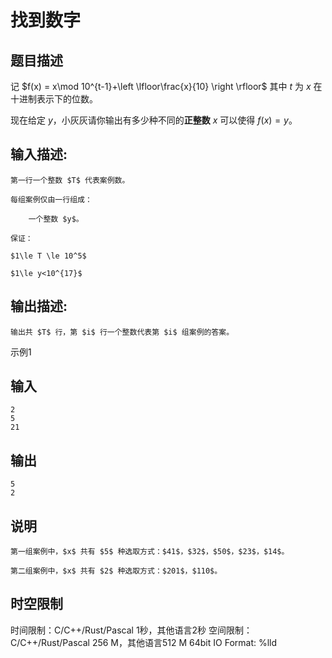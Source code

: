 # 找到数字

## 题目描述

记 $f(x) = x\mod 10^{t-1}+\left \lfloor\frac{x}{10} \right \rfloor$ 其中 $t$ 为 $x$ 在十进制表示下的位数。  
  
现在给定 $y$，小灰灰请你输出有多少种不同的**正****整****数** $x$ 可以使得 $f(x) = y$。

## 输入描述:
    
    
    第一行一个整数 $T$ 代表案例数。  
      
    每组案例仅由一行组成：  
      
        一个整数 $y$。  
      
    保证：  
      
    $1\le T \le 10^5$   
      
    $1\le y<10^{17}$

## 输出描述:
    
    
    输出共 $T$ 行，第 $i$ 行一个整数代表第 $i$ 组案例的答案。

示例1 

## 输入
    
    
    2
    5
    21

## 输出
    
    
    5
    2

## 说明
    
    
    第一组案例中，$x$ 共有 $5$ 种选取方式：$41$，$32$，$50$，$23$，$14$。  
      
    第二组案例中，$x$ 共有 $2$ 种选取方式：$201$，$110$。


## 时空限制

时间限制：C/C++/Rust/Pascal 1秒，其他语言2秒
空间限制：C/C++/Rust/Pascal 256 M，其他语言512 M
64bit IO Format: %lld